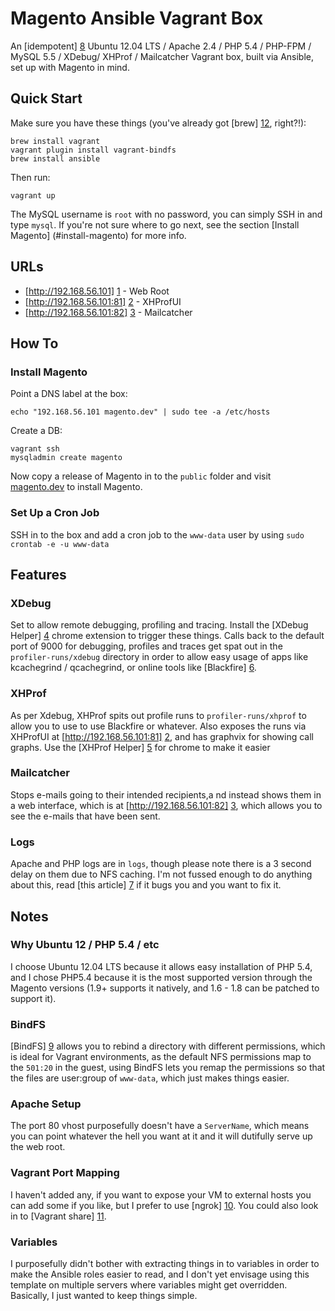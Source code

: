# Magento Ansible Vagrant Box

An [idempotent] [8] Ubuntu 12.04 LTS / Apache 2.4 / PHP 5.4 / PHP-FPM /
MySQL 5.5 / XDebug/ XHProf / Mailcatcher Vagrant box, built via Ansible,
set up with Magento in mind.


## Quick Start

Make sure you have these things (you've already got [brew] [12], right?!):

	brew install vagrant
	vagrant plugin install vagrant-bindfs
    brew install ansible

Then run:

	vagrant up

The MySQL username is `root` with no password, you can simply SSH in and
type `mysql`. If you're not sure where to go next, see the section
[Install Magento] (#install-magento) for more info.


## URLs

* [http://192.168.56.101] [1] - Web Root
* [http://192.168.56.101:81] [2] - XHProfUI
* [http://192.168.56.101:82] [3] - Mailcatcher


## How To

### Install Magento

Point a DNS label at the box:

    echo "192.168.56.101 magento.dev" | sudo tee -a /etc/hosts

Create a DB:

    vagrant ssh
    mysqladmin create magento

Now copy a release of Magento in to the `public` folder and visit
[magento.dev](magento.dev) to install Magento.

### Set Up a Cron Job

SSH in to the box and add a cron job to the `www-data` user by using
`sudo crontab -e -u www-data`


## Features

### XDebug

Set to allow remote debugging, profiling and tracing. Install the
[XDebug Helper] [4] chrome extension to trigger these things. Calls back
to the default port of 9000 for debugging, profiles and traces get spat
out in the `profiler-runs/xdebug` directory in order to allow easy usage
of apps like kcachegrind / qcachegrind, or online tools like [Blackfire]
[6].

### XHProf

As per Xdebug, XHProf spits out profile runs to `profiler-runs/xhprof`
to allow you to use to use Blackfire or whatever. Also exposes the runs
via XHProfUI at [http://192.168.56.101:81] [2], and has graphvix for
showing call graphs. Use the [XHProf Helper] [5] for chrome to make it
easier

### Mailcatcher

Stops e-mails going to their intended recipients,a nd instead shows them
in a web interface, which is at [http://192.168.56.101:82] [3], which
allows you to see the e-mails that have been sent.

### Logs

Apache and PHP logs are in `logs`, though please note there is a 3
second delay on them due to NFS caching. I'm not fussed enough to do
anything about this, read [this article] [7] if it bugs you and you want
to fix it.


## Notes

### Why Ubuntu 12 / PHP 5.4 / etc

I choose Ubuntu 12.04 LTS because it allows easy installation of PHP
5.4, and I chose PHP5.4 because it is the most supported version through
the Magento versions (1.9+ supports it natively, and 1.6 - 1.8 can be
patched to support it).

### BindFS

[BindFS] [9] allows you to rebind a directory with different permissions,
which is ideal for Vagrant environments, as the default NFS permissions
map to the `501:20` in the guest, using BindFS lets you remap the
permissions so that the files are user:group of `www-data`, which just
makes things easier.

### Apache Setup

The port 80 vhost purposefully doesn't have a `ServerName`, which means
you can point whatever the hell you want at it and it will dutifully
serve up the web root.

### Vagrant Port Mapping

I haven't added any, if you want to expose your VM to external hosts you
can add some if you like, but I prefer to use [ngrok] [10]. You could
also look in to [Vagrant share] [11].

### Variables

I purposefully didn't bother with extracting things in to variables in
order to make the Ansible roles easier to read, and I don't yet envisage
using this template on multiple servers where variables might get
overridden. Basically, I just wanted to keep things simple.


[1]: http://192.168.56.101 "Web root"
[2]: http://192.168.56.101:81 "XHProf"
[3]: http://192.168.56.101:82 "Mailcatcher"
[4]: https://chrome.google.com/webstore/detail/xdebug-helper/eadndfjplgieldjbigjakmdgkmoaaaoc?hl=en "Chrome XDebug Helper"
[5]: https://chrome.google.com/webstore/detail/xhprof-helper/adnlhmmjijeflmbmlpmhilkicpnodphi?hl=en "Chrome XHProf Helper"
[6]: https://blackfire.io/ "Blackfire Profiler"
[7]: http://www.sebastien-han.fr/blog/2012/12/18/noac-performance-impact-on-web-applications/ "NFS Attribute Caching Performance Impact on Web Applications"
[8]: http://en.wikipedia.org/wiki/Idempotence "Idempotence"
[9]: http://bindfs.org/ "BindFS"
[10]: https://ngrok.com/ "Introspected tunnels to localhost"
[11]: http://docs.vagrantup.com/v2/share/ "Vagrant share"
[12]: http://brew.sh/ "Homebrew"
